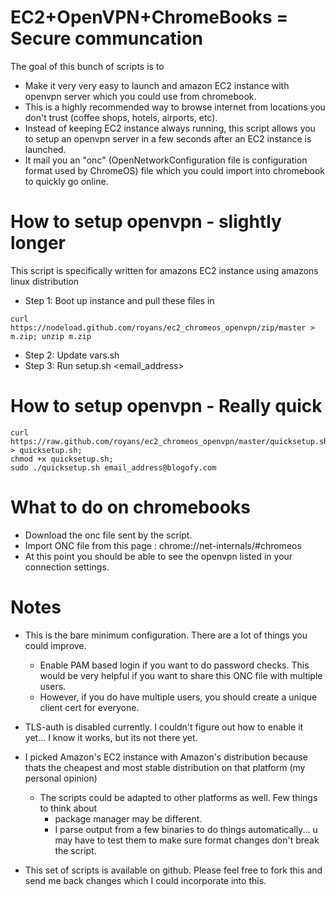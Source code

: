 
EC2+OpenVPN+ChromeBooks = Secure communcation
=============================================
The goal of this bunch of scripts is to 
* Make it very very easy to launch and amazon EC2 instance with openvpn server which you could use from chromebook.  
* This is a highly recommended way to browse internet from locations you don't trust (coffee shops, hotels, airports, etc).  
* Instead of keeping EC2 instance always running, this script allows you to setup an openvpn server in a few seconds after an EC2 instance is launched. 
* It mail you an "onc" (OpenNetworkConfiguration file is configuration format used by ChromeOS) file which you could import into chromebook to quickly go online.

How to setup openvpn - slightly longer
======================================

This script is specifically written for amazons EC2 instance using amazons linux distribution

* Step 1: Boot up instance and pull these files in
```
curl https://nodeload.github.com/royans/ec2_chromeos_openvpn/zip/master > m.zip; unzip m.zip
```
* Step 2: Update vars.sh
* Step 3: Run setup.sh <email_address>

How to setup openvpn - Really quick
===================================

```
curl https://raw.github.com/royans/ec2_chromeos_openvpn/master/quicksetup.sh > quicksetup.sh; 
chmod +x quicksetup.sh;
sudo ./quicksetup.sh email_address@blogofy.com
```

What to do on chromebooks
=========================

* Download the onc file sent by the script.
* Import ONC file from this page : chrome://net-internals/#chromeos
* At this point you should be able to see the openvpn listed in your connection settings.

Notes
=====

* This is the bare minimum configuration. There are a lot of things you could improve.
   + Enable PAM based login if you want to do password checks. This would be very helpful if you want to share this ONC file with multiple users.
   + However, if you do have multiple users, you should create a unique client cert for everyone.

* TLS-auth is disabled currently. I couldn't figure out how to enable it yet... I know it works, but its not there yet.

* I picked Amazon's EC2 instance with Amazon's distribution because thats the cheapest and most stable distribution on that platform (my personal opinion)
   + The scripts could be adapted to other platforms as well. Few things to think about
     - package manager may be different. 
     - I parse output from a few binaries to do things automatically... u may have to test them to make sure format changes don't break the script.

* This set of scripts is available on github. Please feel free to fork this and send me back changes which I could incorporate into this.

